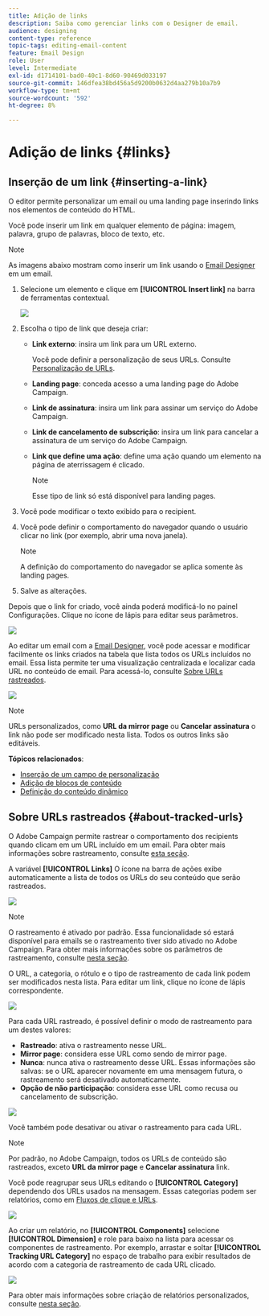 ```yaml
---
title: Adição de links
description: Saiba como gerenciar links com o Designer de email.
audience: designing
content-type: reference
topic-tags: editing-email-content
feature: Email Design
role: User
level: Intermediate
exl-id: d1714101-bad0-40c1-8d60-90469d033197
source-git-commit: 146dfea38bd456a5d9200b0632d4aa279b10a7b9
workflow-type: tm+mt
source-wordcount: '592'
ht-degree: 8%

---
```


# Adição de links {#links}

## Inserção de um link {#inserting-a-link}

O editor permite personalizar um email ou uma landing page inserindo links nos elementos de conteúdo do HTML.

Você pode inserir um link em qualquer elemento de página: imagem, palavra, grupo de palavras, bloco de texto, etc.

>[!NOTE]
>
>As imagens abaixo mostram como inserir um link usando o [Email Designer](../../designing/using/designing-content-in-adobe-campaign.md) em um email.

1. Selecione um elemento e clique em **[!UICONTROL Insert link]** na barra de ferramentas contextual.

   ![](assets/des_insert_link.png)

1. Escolha o tipo de link que deseja criar:

   * **Link externo**: insira um link para um URL externo.

     Você pode definir a personalização de seus URLs. Consulte [Personalização de URLs](personalization.md#personalizing-urls).

   * **Landing page**: conceda acesso a uma landing page do Adobe Campaign.
   * **Link de assinatura**: insira um link para assinar um serviço do Adobe Campaign.
   * **Link de cancelamento de subscrição**: insira um link para cancelar a assinatura de um serviço do Adobe Campaign.
   * **Link que define uma ação**: define uma ação quando um elemento na página de aterrissagem é clicado.

     >[!NOTE]
     >
     >Esse tipo de link só está disponível para landing pages.

1. Você pode modificar o texto exibido para o recipient.
1. Você pode definir o comportamento do navegador quando o usuário clicar no link (por exemplo, abrir uma nova janela).

   >[!NOTE]
   >
   >A definição do comportamento do navegador se aplica somente às landing pages.

1. Salve as alterações.

Depois que o link for criado, você ainda poderá modificá-lo no painel Configurações. Clique no ícone de lápis para editar seus parâmetros.

![](assets/des_link_edit.png)

Ao editar um email com a [Email Designer](../../designing/using/designing-content-in-adobe-campaign.md), você pode acessar e modificar facilmente os links criados na tabela que lista todos os URLs incluídos no email. Essa lista permite ter uma visualização centralizada e localizar cada URL no conteúdo de email. Para acessá-lo, consulte [Sobre URLs rastreados](#about-tracked-urls).

![](assets/des_link_list.png)

>[!NOTE]
>
>URLs personalizados, como **URL da mirror page** ou **Cancelar assinatura** o link não pode ser modificado nesta lista. Todos os outros links são editáveis.

**Tópicos relacionados**:

* [Inserção de um campo de personalização](../../designing/using/personalization.md#inserting-a-personalization-field)
* [Adição de blocos de conteúdo](../../designing/using/personalization.md#adding-a-content-block)
* [Definição do conteúdo dinâmico](../../designing/using/personalization.md#defining-dynamic-content-in-an-email)

## Sobre URLs rastreados {#about-tracked-urls}

O Adobe Campaign permite rastrear o comportamento dos recipients quando clicam em um URL incluído em um email. Para obter mais informações sobre rastreamento, consulte [esta seção](../../sending/using/tracking-messages.md#about-tracking).

A variável **[!UICONTROL Links]** O ícone na barra de ações exibe automaticamente a lista de todos os URLs do seu conteúdo que serão rastreados.

![](assets/des_links.png)

>[!NOTE]
>
>O rastreamento é ativado por padrão. Essa funcionalidade só estará disponível para emails se o rastreamento tiver sido ativado no Adobe Campaign. Para obter mais informações sobre os parâmetros de rastreamento, consulte [nesta seção](../../administration/using/configuring-email-channel.md#tracking-parameters).

O URL, a categoria, o rótulo e o tipo de rastreamento de cada link podem ser modificados nesta lista. Para editar um link, clique no ícone de lápis correspondente.

![](assets/des_links_tracking.png)

Para cada URL rastreado, é possível definir o modo de rastreamento para um destes valores:

* **Rastreado**: ativa o rastreamento nesse URL.
* **Mirror page**: considera esse URL como sendo de mirror page.
* **Nunca**: nunca ativa o rastreamento desse URL. Essas informações são salvas: se o URL aparecer novamente em uma mensagem futura, o rastreamento será desativado automaticamente.
* **Opção de não participação**: considera esse URL como recusa ou cancelamento de subscrição.

![](assets/des_link_tracking_type.png)

Você também pode desativar ou ativar o rastreamento para cada URL.

>[!NOTE]
>
>Por padrão, no Adobe Campaign, todos os URLs de conteúdo são rastreados, exceto **URL da mirror page** e **Cancelar assinatura** link.

Você pode reagrupar seus URLs editando o **[!UICONTROL Category]** dependendo dos URLs usados na mensagem. Essas categorias podem ser relatórios, como em [Fluxos de clique e URLs](../../reporting/using/urls-and-click-streams.md).

![](assets/des_link_tracking_category.png)

Ao criar um relatório, no **[!UICONTROL Components]** selecione **[!UICONTROL Dimension]** e role para baixo na lista para acessar os componentes de rastreamento. Por exemplo, arrastar e soltar **[!UICONTROL Tracking URL Category]** no espaço de trabalho para exibir resultados de acordo com a categoria de rastreamento de cada URL clicado.

![](assets/des_link_tracking_report.png)

Para obter mais informações sobre criação de relatórios personalizados, consulte [nesta seção](../../reporting/using/about-dynamic-reports.md).
